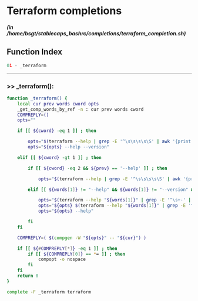 
Terraform completions
=====================


***(in /home/bsgt/stablecaps_bashrc/completions/terraform_completion.sh)***
## Function Index


```python
01 - _terraform
```

******
### >> _terraform():


```bash
function _terraform() {
	local cur prev words cword opts
	_get_comp_words_by_ref -n : cur prev words cword
	COMPREPLY=()
	opts=""

	if [[ ${cword} -eq 1 ]] ; then

		opts="$(terraform --help | grep -E '^\s\s\s\s\S' | awk '{print $1}')"
		opts="${opts} --help --version"

	elif [[ ${cword} -gt 1 ]] ; then

		if [[ ${cword} -eq 2 && ${prev} == '--help' ]] ; then

			opts="$(terraform --help | grep -E '^\s\s\s\s\S' | awk '{print $1}')"

		elif [[ ${words[1]} != "--help" && ${words[1]} != "--version" && ${words[1]} != "version" ]] ; then

			opts="$(terraform --help "${words[1]}" | grep -E '^\s+-' | awk '{print $1}' | awk -F '=' '{ if ($0 ~ /=/) {print $1"="} else {print $1} }')"
			opts="${opts} $(terraform --help "${words[1]}" | grep -E '^\s\s\s\s\S' | awk '{print $1}')"
			opts="${opts} --help"

		fi
	fi

	COMPREPLY=( $(compgen -W "${opts}" -- "${cur}") )

	if [[ ${#COMPREPLY[*]} -eq 1 ]] ; then
		if [[ ${COMPREPLY[0]} == *= ]] ; then
			compopt -o nospace
		fi
	fi
	return 0
}

complete -F _terraform terraform

```


